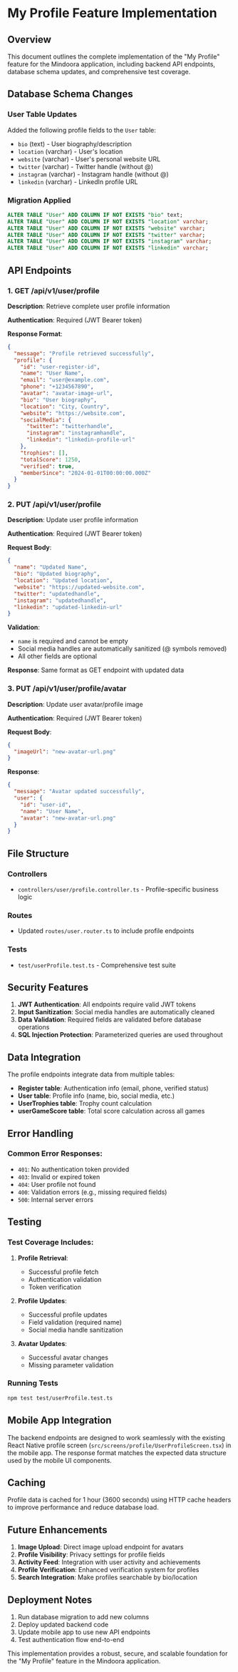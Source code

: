 # My Profile Feature Implementation 

## Overview
This document outlines the complete implementation of the "My Profile" feature for the Mindoora application, including backend API endpoints, database schema updates, and comprehensive test coverage.

## Database Schema Changes

### User Table Updates
Added the following profile fields to the `User` table:
- `bio` (text) - User biography/description
- `location` (varchar) - User's location
- `website` (varchar) - User's personal website URL
- `twitter` (varchar) - Twitter handle (without @)
- `instagram` (varchar) - Instagram handle (without @)
- `linkedin` (varchar) - LinkedIn profile URL

### Migration Applied
```sql
ALTER TABLE "User" ADD COLUMN IF NOT EXISTS "bio" text;
ALTER TABLE "User" ADD COLUMN IF NOT EXISTS "location" varchar;
ALTER TABLE "User" ADD COLUMN IF NOT EXISTS "website" varchar;
ALTER TABLE "User" ADD COLUMN IF NOT EXISTS "twitter" varchar;
ALTER TABLE "User" ADD COLUMN IF NOT EXISTS "instagram" varchar;
ALTER TABLE "User" ADD COLUMN IF NOT EXISTS "linkedin" varchar;
```

## API Endpoints

### 1. GET /api/v1/user/profile
**Description**: Retrieve complete user profile information

**Authentication**: Required (JWT Bearer token)

**Response Format**:
```json
{
  "message": "Profile retrieved successfully",
  "profile": {
    "id": "user-register-id",
    "name": "User Name",
    "email": "user@example.com",
    "phone": "+1234567890",
    "avatar": "avatar-image-url",
    "bio": "User biography",
    "location": "City, Country",
    "website": "https://website.com",
    "socialMedia": {
      "twitter": "twitterhandle",
      "instagram": "instagramhandle",
      "linkedin": "linkedin-profile-url"
    },
    "trophies": [],
    "totalScore": 1250,
    "verified": true,
    "memberSince": "2024-01-01T00:00:00.000Z"
  }
}
```

### 2. PUT /api/v1/user/profile
**Description**: Update user profile information

**Authentication**: Required (JWT Bearer token)

**Request Body**:
```json
{
  "name": "Updated Name",
  "bio": "Updated biography",
  "location": "Updated location",
  "website": "https://updated-website.com",
  "twitter": "updatedhandle",
  "instagram": "updatedhandle",
  "linkedin": "updated-linkedin-url"
}
```

**Validation**:
- `name` is required and cannot be empty
- Social media handles are automatically sanitized (@ symbols removed)
- All other fields are optional

**Response**: Same format as GET endpoint with updated data

### 3. PUT /api/v1/user/profile/avatar
**Description**: Update user avatar/profile image

**Authentication**: Required (JWT Bearer token)

**Request Body**:
```json
{
  "imageUrl": "new-avatar-url.png"
}
```

**Response**:
```json
{
  "message": "Avatar updated successfully",
  "user": {
    "id": "user-id",
    "name": "User Name",
    "avatar": "new-avatar-url.png"
  }
}
```

## File Structure

### Controllers
- `controllers/user/profile.controller.ts` - Profile-specific business logic

### Routes
- Updated `routes/user.router.ts` to include profile endpoints

### Tests
- `test/userProfile.test.ts` - Comprehensive test suite

## Security Features

1. **JWT Authentication**: All endpoints require valid JWT tokens
2. **Input Sanitization**: Social media handles are automatically cleaned
3. **Data Validation**: Required fields are validated before database operations
4. **SQL Injection Protection**: Parameterized queries are used throughout

## Data Integration

The profile endpoints integrate data from multiple tables:
- **Register table**: Authentication info (email, phone, verified status)
- **User table**: Profile info (name, bio, social media, etc.)
- **UserTrophies table**: Trophy count calculation
- **userGameScore table**: Total score calculation across all games

## Error Handling

### Common Error Responses:
- `401`: No authentication token provided
- `403`: Invalid or expired token
- `404`: User profile not found
- `400`: Validation errors (e.g., missing required fields)
- `500`: Internal server errors

## Testing

### Test Coverage Includes:
1. **Profile Retrieval**:
   - Successful profile fetch
   - Authentication validation
   - Token verification

2. **Profile Updates**:
   - Successful profile updates
   - Field validation (required name)
   - Social media handle sanitization

3. **Avatar Updates**:
   - Successful avatar changes
   - Missing parameter validation

### Running Tests
```bash
npm test test/userProfile.test.ts
```

## Mobile App Integration

The backend endpoints are designed to work seamlessly with the existing React Native profile screen (`src/screens/profile/UserProfileScreen.tsx`) in the mobile app. The response format matches the expected data structure used by the mobile UI components.

## Caching

Profile data is cached for 1 hour (3600 seconds) using HTTP cache headers to improve performance and reduce database load.

## Future Enhancements

1. **Image Upload**: Direct image upload endpoint for avatars
2. **Profile Visibility**: Privacy settings for profile fields
3. **Activity Feed**: Integration with user activity and achievements
4. **Profile Verification**: Enhanced verification system for profiles
5. **Search Integration**: Make profiles searchable by bio/location

## Deployment Notes

1. Run database migration to add new columns
2. Deploy updated backend code
3. Update mobile app to use new API endpoints
4. Test authentication flow end-to-end

This implementation provides a robust, secure, and scalable foundation for the "My Profile" feature in the Mindoora application.
